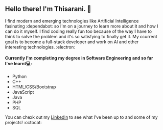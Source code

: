 ## Hello there! I'm Thisarani. :wave:

I find modern and emerging technologies like Artificial Intelligence fasinating :dependabot: so I'm on a journey to learn more about it and how I can do it myself. I find coding really fun too because of the way I have to think to solve the problem and it's so satisfying to finally get it. My ccurrent goal is to become a full-stack developer and work on AI and other interesting technologies. :electron:

#### Currently I'm completing my degree in Software Engineering and so far I've learnt💻:
 - Python
 - C++
 - HTML/CSS/Bootstrap
 - JavaScript
 - Java
 - PHP
 - SQL

You can chexk out my [LinkedIn](https://www.linkedin.com/in/thisaraniap/) to see what I've been up to and some of my projects! :octocat:

<!---
ThisaraniAP/ThisaraniAP is a ✨ special ✨ repository because its `README.md` (this file) appears on your GitHub profile.
You can click the Preview link to take a look at your changes.
--->
